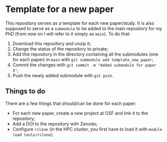 # Template for a new paper

This repository serves as a template for each new paper/study. It is also supposed to serve as a `submodule` to be added to the main repository for my PhD (from now on I will refer to it simply as `main`). To do that:
1. Download this repository and unzip it;
1. Change the status of the repository to private;
1. Add this repository in the directory containing all the submodules (one for each paper) in `main` with `git submodule add template_new_paper`;
1. Commit the changes with `git commit -m "Added submodule for paper X"`;
1. Push the newly added submodule with `git push`.

## Things to do
There are a few things that should/can be done for each paper:
* For each new paper, create a new project at OSF and link it to the repository;
* Add a DOI to the repository with Zenodo;
* Configure `rclone` (in the HPC cluster, you first have to load it with `module load tools/rclone`).
